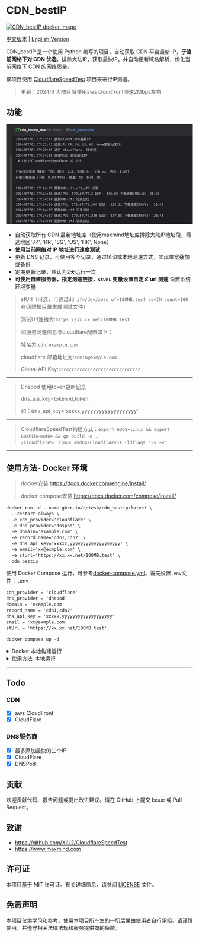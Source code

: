 # CDN_bestIP
[![CDN_bestIP docker image](https://github.com/Qetesh/CDN_bestIP/actions/workflows/docker-image.yml/badge.svg)](https://github.com/Qetesh/CDN_bestIP/actions/workflows/docker-image.yml)

[中文版本](README.md) | [English Version](README_EN.md)

CDN_bestIP 是一个使用 Python 编写的项目，自动获取 CDN 平台最新 IP，**于当前网络下对 CDN 优选**，排除大陆IP，获取最快IP。并自动更新域名解析，优化当前网络下 CDN 的网络质量。

该项目使用 [CloudflareSpeedTest](https://dithub.com/XIU2/CloudflareSpeedTest) 项目来进行IP测速。
> 更新：2024/6 大陆区域使用aws cloudfront限速2Mbps左右
## 功能
![img.png](images/img.png)
- 自动获取所有 CDN 最新地址库（使用maxmind地址库排除大陆IP地址段，筛选地区'JP', 'KR', 'SG', 'US', 'HK', None）
- **使用当前网络对 IP 地址进行速度测试**
- 更新 DNS 记录，可使用多个记录，通过轮询或本地测速方式，实现带宽叠加或备份
- 定期更新记录，默认为2天运行一次
- **可使用自建服务器，指定测速链接，`stURL` 变量设置自定义 url 测速**
设置系统环境变量

> stUrl（可选，可通过`dd if=/dev/zero of=100MB.test bs=1M count=100`在网站根目录生成测试文件）
> 
> 测试Url连接为:`https://xx.xx.net/100MB.test`
> 
> 如服务测速信息与cloudflare配置如下：
> 
> 域名为:`cdn.example.com`
> 
> cloudflare 邮箱地址为:`admin@exmple.com`
> 
> Global API Key:`ccccccccccccccccccccccccccccccc`
---
> Dnspod 使用token更新记录
> 
> dns_api_key=token id,token;
> 
> 如：dns_api_key='xxxxx,yyyyyyyyyyyyyyyyyyy'


---
> CloudflareSpeedTest构建方式：`export GOOS=linux && export GOARCH=amd64 && go build -o ..
/CloudflareST_linux_amd64/CloudflareST -ldflags "-s -w"`
---

## 使用方法- Docker 环境
> docker安装  https://docs.docker.com/engine/install/
> 
> docker compose安装 https://docs.docker.com/compose/install/
```
docker run -d --name ghcr.io/qetesh/cdn_bestip:latest \
  --restart always \
  -e cdn_provider='cloudflare' \
  -e dns_provider='dnspod' \
  -e domain='example.com' \
  -e record_name='cdn1,cdn2' \
  -e dns_api_key='xxxxx,yyyyyyyyyyyyyyyyyyy' \
  -e email='xx@exmple.com' \
  -e stUrl='https://xx.xx.net/100MB.test' \
  cdn_bestip
```

使用 Docker Compose 运行，可参考[docker-compose.yml](docker-compose.yml)。需先设置`.env`文件：
.env
```shell
cdn_provider = 'cloudflare'
dns_provider = 'dnspod'
domain = 'example.com'
record_name = 'cdn1,cdn2'
dns_api_key = 'xxxxx,yyyyyyyyyyyyyyyyyyy'
email = 'xx@exmple.com'
stUrl = 'https://xx.xx.net/100MB.test'
```

```shell
docker compose up -d
```

<details>
  <summary>Docker 本地构建运行</summary>
该项目可以在 Docker 环境中运行。你可以使用提供的 Dockerfile 构建镜像，并通过 Docker 或 Docker Compose 运行。

首先，使用以下命令构建 Docker 镜像：

```shell
docker build -t cdn_bestip .
```

然后，运行容器（stUrl参数可选）：

```shell
docker run -d --name ghcr.io/qetesh/cdn_bestip:latest \
  --restart always \
  -e cdn_provider='cloudflare' \
  -e dns_provider='dnspod' \
  -e domain='example.com' \
  -e record_name='cdn1,cdn2' \
  -e dns_api_key='xxxxx,yyyyyyyyyyyyyyyyyyy' \
  -e email='xx@exmple.com' \
  -e stUrl='https://xx.xx.net/100MB.test' \
  cdn_bestip
```

或者，使用 Docker Compose 运行，需先设置`.env`文件：
![img.png](images/img1.png)
.env
```shell
cdn_provider = 'cloudflare'
dns_provider = 'dnspod'
domain = 'example.com'
record_name = 'cdn1,cdn2'
dns_api_key = 'xxxxx,yyyyyyyyyyyyyyyyyyy'
email = 'xx@exmple.com'
stUrl = 'https://xx.xx.net/100MB.test'
```

```shell
docker compose build
docker compose up -d
```
</details>

<details>
  <summary>使用方法-本地运行</summary>
## 使用方法-本地运行

### 1. 克隆项目

使用以下命令克隆项目到本地：

```shell
git clone https://github.com/qetesh/CDN_bestIP.git
```
### 2. 安装依赖

安装python3、pip3：
```shell
apt install python3 python3-pip
```
进入项目目录，并安装所需的 Python 依赖：

```shell
cd CDN_bestIP
pip3 install -r requirements.txt
```

### 3. 配置 Cloudflare API

环境变量设置的值对应如下：
```plaintext
export domain='example.com' .....
```

确保替换上述值为你自己的 Cloudflare 域名、A记录域名、Global API Key 、邮箱地址、测速URL（可选）。

### 4. 运行项目

运行以下命令启动项目（默认将一直保持前台运行，可使用`nohup python3 main.py &`保持后台运行）：

```shell
python3 main.py
```
</details>

---


## Todo
### CDN
- [x] aws CloudFront
- [x] CloudFlare
### DNS服务商
- [x] 最多添加最快的三个IP
- [x] CloudFlare
- [x] DNSPod

## 贡献

欢迎贡献代码、报告问题或提出改进建议。请在 GitHub 上提交 Issue 或 Pull Request。

## 致谢

- https://github.com/XIU2/CloudflareSpeedTest
- https://www.maxmind.com

## 许可证

本项目基于 MIT 许可证。有关详细信息，请参阅 [LICENSE](LICENSE) 文件。

## 免责声明

本项目仅供学习和参考，使用本项目所产生的一切后果由使用者自行承担。请谨慎使用，并遵守相关法律法规和服务提供商的条款。

